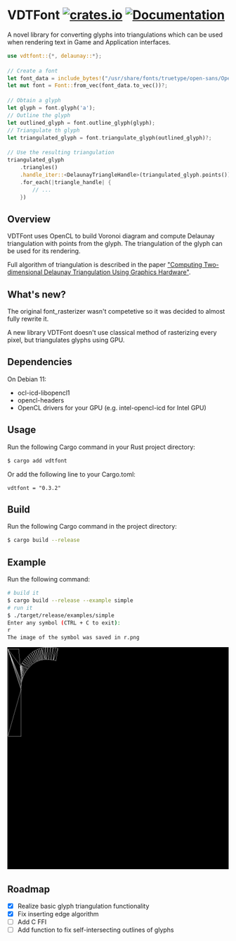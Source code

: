 VDTFont
[![crates.io](https://img.shields.io/crates/v/vdtfont.svg)](https://crates.io/crates/vdtfont)
[![Documentation](https://docs.rs/vdtfont/badge.svg)](https://docs.rs/vdtfont)
==============
A novel library for converting glyphs into triangulations which can be used when rendering text
in Game and Application interfaces.

```rust
use vdtfont::{*, delaunay::*};

// Create a font
let font_data = include_bytes!("/usr/share/fonts/truetype/open-sans/OpenSans-Regular.ttf");
let mut font = Font::from_vec(font_data.to_vec())?;

// Obtain a glyph
let glyph = font.glyph('a');
// Outline the glyph
let outlined_glyph = font.outline_glyph(glyph);
// Triangulate th glyph
let triangulated_glyph = font.triangulate_glyph(outlined_glyph)?;

// Use the resulting triangulation
triangulated_glyph
    .triangles()
    .handle_iter::<DelaunayTriangleHandle>(triangulated_glyph.points())
    .for_each(|triangle_handle| {
        // ...
    })
```

## Overview

VDTFont uses OpenCL to build Voronoi diagram and compute Delaunay triangulation with points from the glyph. The triangulation of the glyph can be used for its rendering.

Full algorithm of triangulation is described in the paper ["Computing Two-dimensional Delaunay Triangulation Using Graphics Hardware"](https://www.comp.nus.edu.sg/%7Etants/delaunay/GPUDT.pdf).

## What's new?

The original font_rasterizer wasn't competetive so it was decided to almost fully rewrite it.

A new library VDTFont doesn't use classical method of rasterizing every pixel, but
triangulates glyphs using GPU.

## Dependencies

On Debian 11:
* ocl-icd-libopencl1
* opencl-headers
* OpenCL drivers for your GPU (e.g. intel-opencl-icd for Intel GPU)

## Usage

Run the following Cargo command in your Rust project directory:
```bash
$ cargo add vdtfont
```

Or add the following line to your Cargo.toml:
```
vdtfont = "0.3.2"
```

## Build

Run the following Cargo command in the project directory:
```bash
$ cargo build --release
```

## Example

Run the following command:

```bash
# build it
$ cargo build --release --example simple
# run it
$ ./target/release/examples/simple
Enter any symbol (CTRL + C to exit):
r
The image of the symbol was saved in r.png
```

![r.png](r.png)

## Roadmap

- [x] Realize basic glyph triangulation functionality
- [x] Fix inserting edge algorithm
- [ ] Add C FFI
- [ ] Add function to fix self-intersecting outlines of glyphs